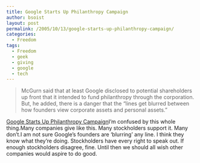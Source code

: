 ```yaml
---
title: Google Starts Up Philanthropy Campaign
author: bsoist
layout: post
permalink: /2005/10/13/google-starts-up-philanthropy-campaign/
categories:
  - Freedom
tags:
  - Freedom
  - geek
  - giving
  - google
  - tech
---
```

> McGurn said that at least Google disclosed to potential shareholders up front that it intended to fund philanthropy through the corporation. But, he added, there is a danger that the &#8220;lines get blurred between how founders view corporate assets and personal assets.&#8221;

[Google Starts Up Philanthropy Campaign][1]I&#8217;m confused by this whole thing.Many companies give like this. Many stockholders support it. Many don&#8217;t.I am not sure Google&#8217;s founders are &#8216;blurring&#8217; any line. I think they know what they&#8217;re doing. Stockholders have every right to speak out. If enough stockholders disagree, fine. Until then we should all wish other companies would aspire to do good.

 [1]: http://www.washingtonpost.com/wp-dyn/content/article/2005/10/11/AR2005101101788.html